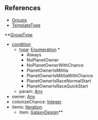 ## References
  * [Groups](VanillaGroups.md)
  * [TemplateType](VanillaTemplateType.md)

**[GroupType](VanillaGroupType.md)
  * [condition](Vanillacondition.md)
    * [type](Vanillatype.md): [Enumeration](Enumeration.md)
      * 
      * Always
      * NoPlanetOwner
      * NoPlanetOwnerWithChance
      * PlanetOwnerIsMilitia
      * PlanetOwnerIsMilitiaWithChance
      * PlanetOwnerIsRaceNormalStart
      * PlanetOwnerIsRaceQuickStart
    * param: [Any](Any.md)
  * owner: [Any](Any.md)
  * colonizeChance: [Integer](Integer.md)
  * items: [Iteration](Iteration.md)
    * item: [GalaxyDesign](GalaxyDesign.md)**
